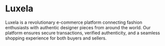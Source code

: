 # Luxela
Luxela is a revolutionary e-commerce platform connecting fashion enthusiasts with authentic designer pieces from around the world. Our platform ensures secure transactions, verified authenticity, and a seamless shopping experience for both buyers and sellers.
